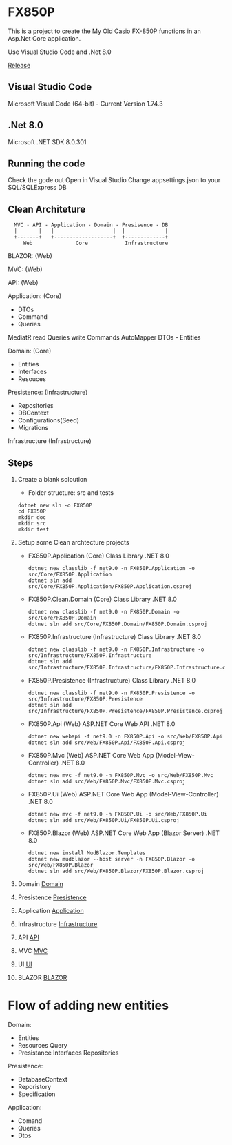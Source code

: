 # FX850P

 This is a project to create the My Old Casio FX-850P functions in an Asp.Net Core application.

 Use Visual Studio Code and .Net 8.0
 
 [Release](doc/RELEASE.md)

## Visual Studio Code
 Microsoft Visual Code (64-bit) - Current
 Version 1.74.3

## .Net 8.0
 Microsoft .NET SDK 8.0.301

## Running the code
 Check the gode out
 Open in Visual Studio
 Change appsettings.json to your SQL/SQLExpress DB


 ## Clean Architeture

``` 
  MVC - API - Application - Domain - Presisence - DB
  |       |   |                   |  |             |
  +-------+   +-------------------+  +-------------+
     Web              Core            Infrastructure
```
  BLAZOR: (Web)
  
  MVC: (Web)

  API: (Web)

  Application: (Core)
  - DTOs
  - Command
  - Queries

  MediatR
  read Queries
  write Commands
  AutoMapper
  DTOs - Entities

  Domain: (Core)
  - Entities
  - Interfaces
  - Resouces

  Presistence: (Infrastructure)
  - Repositories
  - DBContext
  - Configurations(Seed)
  - Migrations

  Infrastructure (Infrastructure)


 ## Steps

 1. Create a blank soloution
    - Folder structure: src and tests
    ```
    dotnet new sln -o FX850P
    cd FX850P
    mkdir doc
    mkdir src
    mkdir test
    ```    

 2. Setup some Clean archtecture projects
    - FX850P.Application (Core)
       Class Library .NET 8.0
       ```
       dotnet new classlib -f net9.0 -n FX850P.Application -o src/Core/FX850P.Application
       dotnet sln add src/Core/FX850P.Application/FX850P.Application.csproj
       ```
    - FX850P.Clean.Domain (Core)
       Class Library .NET 8.0
       ```
       dotnet new classlib -f net9.0 -n FX850P.Domain -o src/Core/FX850P.Domain
       dotnet sln add src/Core/FX850P.Domain/FX850P.Domain.csproj
       ```       
    - FX850P.Infrastructure (Infrastructure)
       Class Library .NET 8.0
       ```
       dotnet new classlib -f net9.0 -n FX850P.Infrastructure -o src/Infrastructure/FX850P.Infrastructure
       dotnet sln add src/Infrastructure/FX850P.Infrastructure/FX850P.Infrastructure.csproj
       ```              
    - FX850P.Presistence (Infrastructure)
       Class Library .NET 8.0
       ```
       dotnet new classlib -f net9.0 -n FX850P.Presistence -o src/Infrastructure/FX850P.Presistence
       dotnet sln add src/Infrastructure/FX850P.Presistence/FX850P.Presistence.csproj
       ```    
    - FX850P.Api (Web)
       ASP.NET Core Web API .NET 8.0
       ```
       dotnet new webapi -f net9.0 -n FX850P.Api -o src/Web/FX850P.Api
       dotnet sln add src/Web/FX850P.Api/FX850P.Api.csproj
       ``` 
    - FX850P.Mvc (Web)
       ASP.NET Core Web App (Model-View-Controller) .NET 8.0
       ```
       dotnet new mvc -f net9.0 -n FX850P.Mvc -o src/Web/FX850P.Mvc
       dotnet sln add src/Web/FX850P.Mvc/FX850P.Mvc.csproj
       ```        
    - FX850P.Ui (Web)
       ASP.NET Core Web App (Model-View-Controller) .NET 8.0
       ```
       dotnet new mvc -f net9.0 -n FX850P.Ui -o src/Web/FX850P.Ui
       dotnet sln add src/Web/FX850P.Ui/FX850P.Ui.csproj
       ```        

    - FX850P.Blazor (Web)
       ASP.NET Core Web App (Blazor Server) .NET 8.0
       ```
       dotnet new install MudBlazor.Templates
       dotnet new mudblazor --host server -n FX850P.Blazor -o src/Web/FX850P.Blazor
       dotnet sln add src/Web/FX850P.Blazor/FX850P.Blazor.csproj
       ```        
       

3. Domain
   [Domain](doc/DOMAIN.md)

4. Presistence
   [Presistence](doc/PRESISTENCE.md)

5. Application
   [Application](doc/APPLICATION.md)

6. Infrastructure
   [Infrastructure](doc/INFRASTRUCTURE.md) 
   
7. API
   [API](doc/API.md) 

8. MVC
   [MVC](doc/MVC.md) 
   
9. UI
   [UI](doc/UI.md) 

10. BLAZOR
   [BLAZOR](doc/BLAZOR.md) 
   
   
Flow of adding new entities
==========================

Domain:
- Entities
- Resources Query
- Presistance Interfaces Repositories

Presistence:
- DatabaseContext
- Reporistory
- Specification

Application:
- Comand
- Queries
- Dtos





   
